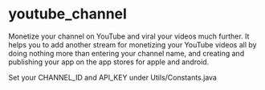 # youtube_channel
Monetize your channel on YouTube and viral your videos much further. It helps you to add another stream for monetizing your YouTube videos all by doing nothing more than entering your channel name, and creating and publishing your app on the app stores for apple and android. 


Set your CHANNEL_ID and API_KEY under Utils/Constants.java
